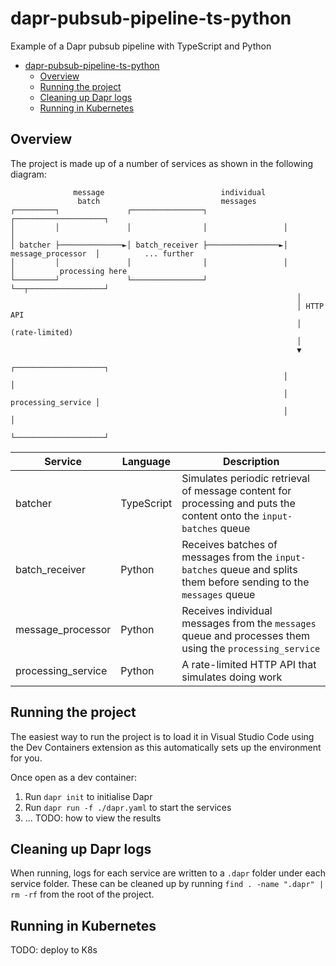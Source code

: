 # dapr-pubsub-pipeline-ts-python

Example of a Dapr pubsub pipeline with TypeScript and Python

- [dapr-pubsub-pipeline-ts-python](#dapr-pubsub-pipeline-ts-python)
	- [Overview](#overview)
	- [Running the project](#running-the-project)
	- [Cleaning up Dapr logs](#cleaning-up-dapr-logs)
	- [Running in Kubernetes](#running-in-kubernetes)


## Overview

The project is made up of a number of services as shown in the following diagram:

```
              message                          individual
               batch                           messages
┌─────────┐               ┌────────────────┐                 ┌────────────────────┐
│         │               │                │                 │                    │
│ batcher ├──────────────►│ batch_receiver ├────────────────►│ message_processor  │          ... further
│         │               │                │                 │                    │          processing here
└─────────┘               └────────────────┘                 └──┬─────────────────┘
                                                                │
                                                                │ HTTP API
                                                                │ (rate-limited)
                                                                │
                                                                ▼
                                                             ┌────────────────────┐
                                                             │                    │
                                                             │ processing_service │
                                                             │                    │
                                                             └────────────────────┘
```

| Service            | Language   | Description                                                                                                        |
| ------------------ | ---------- | ------------------------------------------------------------------------------------------------------------------ |
| batcher            | TypeScript | Simulates periodic retrieval of message content for processing and puts the content onto the `input-batches` queue |
| batch_receiver     | Python     | Receives batches of messages from the `input-batches` queue and splits them before sending to the `messages` queue |
| message_processor  | Python     | Receives individual messages from the `messages` queue and processes them using the `processing_service`           |
| processing_service | Python     | A rate-limited HTTP API that simulates doing work                                                                  |

## Running the project

The easiest way to run the project is to load it in Visual Studio Code using the Dev Containers extension as this automatically sets up the environment for you.

Once open as a dev container:
1. Run `dapr init` to initialise Dapr
2. Run `dapr run -f ./dapr.yaml` to start the services
3. ... TODO: how to view the results

## Cleaning up Dapr logs

When running, logs for each service are written to a `.dapr` folder under each service folder.
These can be cleaned up by running `find . -name ".dapr" | rm -rf` from the root of the project.

## Running in Kubernetes

TODO: deploy to K8s





